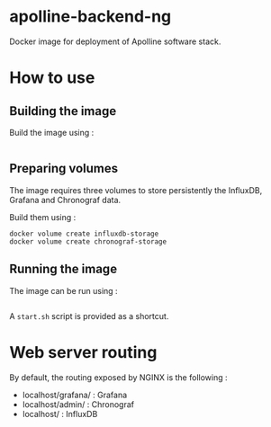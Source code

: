 # apolline-backend-ng
Docker image for deployment of Apolline software stack.

# How to use
## Building the image

Build the image using :

```docker build --tag apollinedocker:1.0 .
```

## Preparing volumes

The image requires three volumes to store persistently the InfluxDB, Grafana and Chronograf data.

Build them using :

```docker volume create grafana-storage
docker volume create influxdb-storage
docker volume create chronograf-storage
```

## Running the image

The image can be run using :

```docker run -p 8888:8888 -p 3000:3000 -p 80:80 --mount source=influxdb-storage,target=/var/lib/influxdb/ --mount source=grafana-storage,target=/var/lib/grafana --mount source=chronograf-storage,target=/var/lib/chronograf -it apollinedocker:1.0 /root/apolline/run.sh
```

A `start.sh` script is provided as a shortcut.

# Web server routing

By default, the routing exposed by NGINX is the following :

* localhost/grafana/ : Grafana
* localhost/admin/ : Chronograf
* localhost/ : InfluxDB
